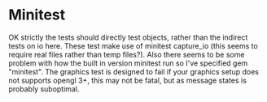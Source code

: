 Minitest
========

OK strictly the tests should directly test objects, rather than the indirect tests on io here. These test make use of minitest capture_io (this seems to require real files rather than temp files?). Also there seems to be some problem with how the built in version minitest run so I've specified gem "minitest". The graphics test is designed to fail if your graphics setup does not supports opengl 3+, this may not be fatal, but as message states is probably suboptimal.

[gist]:https://gist.github.com/monkstone/6145906
